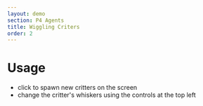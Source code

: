 ```yaml
---
layout: demo
section: P4 Agents
title: Wiggling Criters
order: 2
---
```


# Usage

* click to spawn new critters on the screen
* change the critter's whiskers using the controls at the top left
